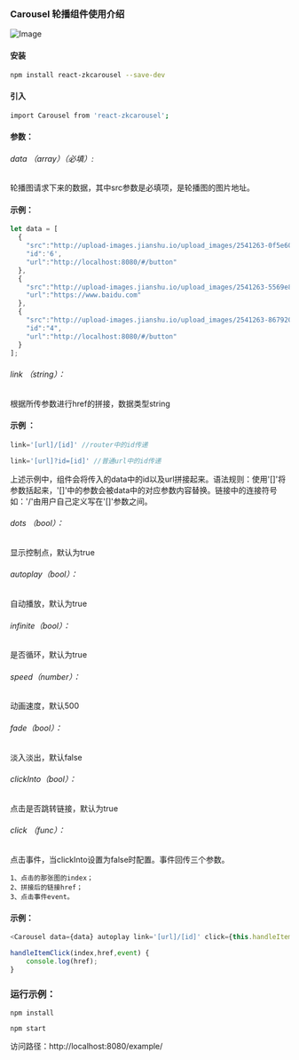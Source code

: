 ### Carousel 轮播组件使用介绍

![Image](http://upload-images.jianshu.io/upload_images/2541263-955700175b6cb000.gif?imageMogr2/auto-orient/strip)

#### 安装
```bash
npm install react-zkcarousel --save-dev
```

#### 引入

```bash
import Carousel from 'react-zkcarousel';
```

#### 参数：

###### data （array）（必填）:  
轮播图请求下来的数据，其中src参数是必填项，是轮播图的图片地址。

#### 示例：
```js
let data = [
  {
    "src":"http://upload-images.jianshu.io/upload_images/2541263-0f5e6044449875e1.jpg?imageMogr2/auto-orient/strip%7CimageView2/2/w/1240",
    "id":'6',
    "url":"http://localhost:8080/#/button"
  },
  {
    "src":"http://upload-images.jianshu.io/upload_images/2541263-5569e888aadf127a.jpg?imageMogr2/auto-orient/strip%7CimageView2/2/w/1240",
    "url":"https://www.baidu.com"
  },
  {
    "src":"http://upload-images.jianshu.io/upload_images/2541263-8679200d007b79c9.jpg?imageMogr2/auto-orient/strip%7CimageView2/2/w/1240",
    "id":"4",
    "url":"http://localhost:8080/#/button"
  }
];
```
###### link （string）：
根据所传参数进行href的拼接，数据类型string

#### 示例  ：
```js
link='[url]/[id]' //router中的id传递
```
```js
link='[url]?id=[id]' //普通url中的id传递
```
上述示例中，组件会将传入的data中的id以及url拼接起来。语法规则：使用'[]'将参数括起来，'[]'中的参数会被data中的对应参数内容替换。链接中的连接符号如：'/'由用户自己定义写在'[]'参数之间。

###### dots （bool）：
显示控制点，默认为true

###### autoplay（bool）：
自动播放，默认为true

###### infinite（bool）：
是否循环，默认为true

###### speed（number）：
动画速度，默认500

###### fade（bool）：
淡入淡出，默认false

###### clickInto（bool）：
点击是否跳转链接，默认为true

###### click （func）：
点击事件，当clickInto设置为false时配置。事件回传三个参数。

```
1、点击的那张图的index；
2、拼接后的链接href；
3、点击事件event。
```

#### 示例：

```js
<Carousel data={data} autoplay link='[url]/[id]' click={this.handleItemClick}/>
```
```js
handleItemClick(index,href,event) {
    console.log(href);
}
```
### 运行示例：

```
npm install
```
```
npm start
```
访问路径：http://localhost:8080/example/